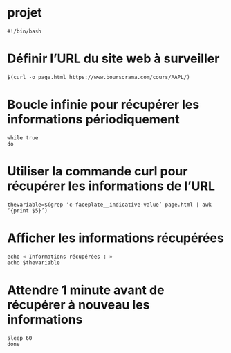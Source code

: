 # projet
```
#!/bin/bash
```
# Définir l’URL du site web à surveiller
```
$(curl -o page.html https://www.boursorama.com/cours/AAPL/)
```
# Boucle infinie pour récupérer les informations périodiquement
```
while true
do
```
# Utiliser la commande curl pour récupérer les informations de l’URL
```
thevariable=$(grep ‘c-faceplate__indicative-value’ page.html | awk ‘{print $5}’)
```
    
# Afficher les informations récupérées
```
echo « Informations récupérées : »
echo $thevariable
```
# Attendre 1 minute avant de récupérer à nouveau les informations
```
sleep 60
done
```
